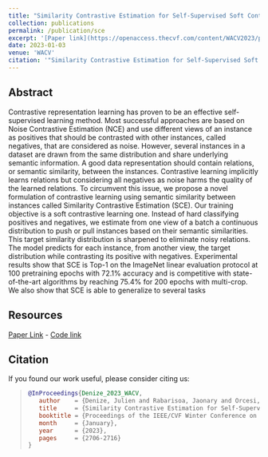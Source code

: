 ```yaml
---
title: "Similarity Contrastive Estimation for Self-Supervised Soft Contrastive Learning"
collection: publications
permalink: /publication/sce
excerpt: '[Paper link](https://openaccess.thecvf.com/content/WACV2023/papers/Denize_Similarity_Contrastive_Estimation_for_Self-Supervised_Soft_Contrastive_Learning_WACV_2023_paper.pdf)'
date: 2023-01-03
venue: 'WACV'
citation: '"Similarity Contrastive Estimation for Self-Supervised Soft Contrastive Learning" Julien Denize, Jaonary Rabarisoa, Astrid Orcesi, Romain Hérault, Stéphane Canu; Proceedings of the IEEE/CVF Winter Conference on Applications of Computer Vision (WACV), 2023, pp. 2706-2716'
---
```


## Abstract
Contrastive representation learning has proven to be an effective self-supervised learning method. Most successful approaches are based on Noise Contrastive Estimation (NCE) and use different views of an instance as positives that should be contrasted with other instances, called negatives, that are considered as noise. However, several instances in a dataset are drawn from the same distribution and share underlying semantic information. A good data representation should contain relations, or semantic similarity, between the instances. Contrastive learning implicitly learns relations but considering all negatives as noise harms the quality of the learned relations. To circumvent this issue, we propose a novel formulation of contrastive learning using semantic similarity between instances called Similarity Contrastive Estimation (SCE). Our training objective is a soft contrastive learning one. Instead of hard classifying positives and negatives, we estimate from one view of a batch a continuous distribution to push or pull instances based on their semantic similarities. This target similarity distribution is sharpened to eliminate noisy relations. The model predicts for each instance, from another view, the target distribution while contrasting its positive with negatives. Experimental results show that SCE is Top-1 on the ImageNet linear evaluation protocol at 100 pretraining epochs with 72.1% accuracy and is competitive with state-of-the-art algorithms by reaching 75.4% for 200 epochs with multi-crop. We also show that SCE is able to generalize to several tasks

## Resources

[Paper Link](https://arxiv.org/abs/2111.14585) - [Code link](https://github.com/CEA-LIST/SCE)


## Citation
If you found our work useful, please consider citing us:

>```BibTex
>@InProceedings{Denize_2023_WACV,
>    author    = {Denize, Julien and Rabarisoa, Jaonary and Orcesi, Astrid and H\'erault, Romain and Canu, St\'ephane},
>    title     = {Similarity Contrastive Estimation for Self-Supervised Soft Contrastive Learning},
>    booktitle = {Proceedings of the IEEE/CVF Winter Conference on Applications of Computer Vision (WACV)},
>    month     = {January},
>    year      = {2023},
>    pages     = {2706-2716}
>}
>```